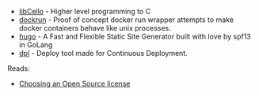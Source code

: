 - [libCello](https://github.com/orangeduck/libCello) - Higher level programming to C
- [dockrun](https://github.com/unclejack/dockrun) - Proof of concept docker run wrapper attempts to make docker containers behave like unix processes.
- [hugo](https://github.com/spf13/hugo) - A Fast and Flexible Static Site Generator built with love by spf13 in GoLang
- [dpl](https://github.com/rkh/dpl) - Deploy tool made for Continuous Deployment.

Reads:

- [Choosing an Open Source license](https://github.com/blog/1530-choosing-an-open-source-license)